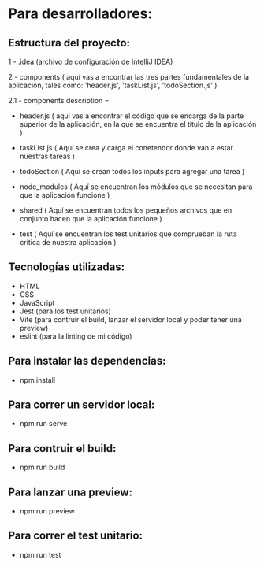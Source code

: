 # Para desarrolladores:

## Estructura del proyecto:

1 - .idea (archivo de configuración de IntelliJ IDEA)

2 - components (
    aquí vas a encontrar las tres partes fundamentales de la aplicación, tales como: 'header.js', 'taskList.js', 'todoSection.js'
)

2.1 - components description = 
- header.js (
    aquí vas a encontrar el código que se encarga de la parte superior de la aplicación, en la que se encuentra el título de la aplicación
)

- taskList.js (
    Aquí se crea y carga el conetendor donde van a estar nuestras tareas
)

- todoSection (
    Aquí se crean todos los inputs para agregar una tarea
)

- node_modules (
    Aquí se encuentran los módulos que se necesitan para que la aplicación funcione
)

- shared (
    Aquí se encuentran todos los pequeños archivos que en conjunto hacen que la aplicación funcione
)

- test (
    Aquí se encuentran los test unitarios que comprueban la ruta crítica de nuestra aplicación
)

## Tecnologías utilizadas:

- HTML
- CSS
- JavaScript
- Jest (para los test unitarios)
- Vite (para contruir el build, lanzar el servidor local y poder tener una preview)
- eslint (para la linting de mi código)

## Para instalar las dependencias:
- npm install

## Para correr un servidor local:
- npm run serve

## Para contruir el build:
- npm run build

## Para lanzar una preview:
- npm run preview

## Para correr el test unitario:
- npm run test